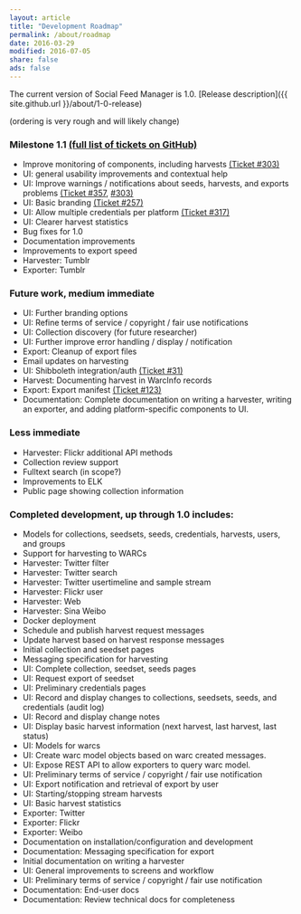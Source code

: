 ```yaml
---
layout: article
title: "Development Roadmap"
permalink: /about/roadmap
date: 2016-03-29
modified: 2016-07-05
share: false
ads: false
---
```


The current version of Social Feed Manager is 1.0. [Release description]({{ site.github.url }}/about/1-0-release)

(ordering is very rough and will likely change)

### Milestone 1.1 [(full list of tickets on GitHub)](https://github.com/gwu-libraries/sfm-ui/milestones/1.next)
* Improve monitoring of components, including harvests [(Ticket #303)](https://github.com/gwu-libraries/sfm-ui/issues/303)
* UI: general usability improvements and contextual help
* UI: Improve warnings / notifications about seeds, harvests, and exports problems [(Ticket #357](https://github.com/gwu-libraries/sfm-ui/issues/357), [#303)](https://github.com/gwu-libraries/sfm-ui/issues/303)
* UI: Basic branding [(Ticket #257)](https://github.com/gwu-libraries/sfm-ui/issues/257)
* UI: Allow multiple credentials per platform [(Ticket #317)](https://github.com/gwu-libraries/sfm-ui/issues/317)
* UI: Clearer harvest statistics
* Bug fixes for 1.0
* Documentation improvements
* Improvements to export speed
* Harvester: Tumblr
* Exporter: Tumblr

### Future work, medium immediate
* UI: Further branding options
* UI: Refine terms of service / copyright / fair use notifications
* UI: Collection discovery (for future researcher)
* UI: Further improve error handling / display / notification
* Export: Cleanup of export files
* Email updates on harvesting
* UI: Shibboleth integration/auth [(Ticket #31)](https://github.com/gwu-libraries/sfm-ui/issues/31)
* Harvest: Documenting harvest in WarcInfo records 
* Export: Export manifest [(Ticket #123)](https://github.com/gwu-libraries/sfm-ui/issues/123)
* Documentation: Complete documentation on writing a harvester, writing an exporter, and adding platform-specific components to UI.

### Less immediate
* Harvester: Flickr additional API methods
* Collection review support
* Fulltext search (in scope?)
* Improvements to ELK
* Public page showing collection information

### Completed development, up through 1.0 includes:
* Models for collections, seedsets, seeds, credentials, harvests, users, and groups
* Support for harvesting to WARCs
* Harvester: Twitter filter
* Harvester: Twitter search
* Harvester: Twitter usertimeline and sample stream
* Harvester: Flickr user
* Harvester: Web 
* Harvester: Sina Weibo
* Docker deployment
* Schedule and publish harvest request messages
* Update harvest based on harvest response messages
* Initial collection and seedset pages
* Messaging specification for harvesting
* UI: Complete collection, seedset, seeds pages
* UI: Request export of seedset
* UI: Preliminary credentials pages
* UI: Record and display changes to collections, seedsets, seeds, and credentials (audit log)
* UI: Record and display change notes
* UI: Display basic harvest information (next harvest, last harvest, last status)
* UI: Models for warcs
* UI: Create warc model objects based on warc created messages.
* UI: Expose REST API to allow exporters to query warc model.
* UI: Preliminary terms of service / copyright / fair use notification
* UI: Export notification and retrieval of export by user
* UI: Starting/stopping stream harvests
* UI: Basic harvest statistics
* Exporter: Twitter
* Exporter: Flickr
* Exporter: Weibo
* Documentation on installation/configuration and development
* Documentation: Messaging specification for export
* Initial documentation on writing a harvester
* UI: General improvements to screens and workflow
* UI: Preliminary terms of service / copyright / fair use notification
* Documentation: End-user docs
* Documentation: Review technical docs for completeness

